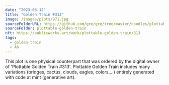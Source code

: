 ```yaml
---
date: "2023-03-12"
title: "Golden Train #313"
image: /images/plots/971.jpg
sourceFolderURL: https://github.com/gre/gre/tree/master/doodles/plottable-golden-train
sourceFolder: plottable-golden-train
nft: https://publicworks.art/work/plottable-golden-train/313
tags:
  - golden-train
  - A6
---
```


This plot is one physical counterpart that was ordered by the digital owner of 'Plottable Golden Train #313'. 
Plottable Golden Train includes many variations (bridges, cactus, clouds, eagles, colors,...) entirely generated with code at mint (generative art).

